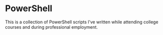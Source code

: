 # PowerShell
This is a collection of PowerShell scripts I've written while attending college courses and during professional employment.

